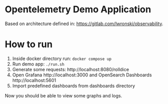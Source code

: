 # Opentelemetry Demo Application
Based on architecture defined in: https://gitlab.com/lwronski/observability.

# How to run
1. Inside docker directory run:
`docker compose up`
2. Run demo app:
`./run.sh`
3. Generate some requests: http://localhost:8080/rolldice
4. Open Grafana http://localhost:3000 and OpenSearch Dashboards http://localhost:5601
5. Import predefined dashboards from dashboards directory

Now you should be able to view some graphs and logs.
